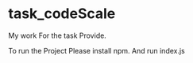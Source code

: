 # task_codeScale
My work For the task Provide. 

To run the Project Please install npm.
And run index.js
